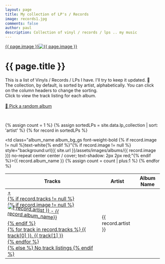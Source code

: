 ```yaml
---
layout: page
title: My collection of LP's / Records
image: records1.jpg
comments: false
author: paul
description: Collection of vinyl / records / lps .. my music
---
```

<div class="row w-100 rounded border bg-white d-print-none">
 <a href="javascript:;" data-image="{{ site.url }}{{ site.thumbnails }}{{ page.image }}" rel="lightbox" class="col-md-3 featuredImage m-0 p-0" style="background: url('{{ site.url }}{{ site.thumbnails }}{{ page.image }}') no-repeat center top / cover" >{{ page.image }}<img class="d-none d-print-block" src="{{ site.url }}{{ site.thumbnails }}{{ page.image }}" alt="{{ page.image }}" title="{{ page.image }}" /></a>
 <div class="col-md-9" >
<h1>{{ page.title }}</h1>
<p>
This is a list of Vinyls / Records / LPs I have. I'll try to keep it updated. 🤣<br />
The collection, by default, is sorted by artist, alphabetically. You can click on the column headers to change the sorting. <br />
Click to view the track listing for each album.<br /><br />
<a href="#!" id="randomAlbumSelection" class="btn btn-primary btn-lg" role="button" title="" style="display: inline;">🔎 Pick a random album</a>
<!-- track listing's received from https://www.discogs.com/ -->
</p>
 </div>
</div>
<p>&nbsp; </p>


<div class="row bg-white rounded w-100 p-3 shadow-sm border">
    <div class="col-md-12">
<table id="lp_collection" class="display responsive w-100">
<thead>
    <tr>
        <th>Tracks</th>
        <th>Artist</th>
        <th>Album Name</th>
    </tr>
</thead>

{% assign count = 1 %}
{% assign sortedLPs = site.data.lp_collection | sort: 'artist' %}
{% for record in sortedLPs %}
    <tr id="{{ count  }}" data-toggle="tooltip" data-original-title="Show track listing {{ record.artist }} - {{ record.album_name}}" data-placement="bottom" class="ablum_entry" rel="tracklisting">
        <td class="details-control"><a href="javascript:;" class="show_tracks" rel="tracklisting" data-original-title="Show tracks for: {{ record.artist }} - {{ record.album_name}} " data-toggle="tooltip">+<div class="tracks">{% if record.tracks != null %}
        <div class="row">
            <div class="col-md-6 trext-sm-center text-md-right pb-5">
                {% if record.image != null %}
                <img src="{{ site.url }}/assets/images/albums/{{ record.image }}" alt="{ record.artist }} - {{ record.album_name}}" class="shadow-lg rounded"  style="transform:rotate(5deg)" />
                {% endif %}
            </div>
            <div class="col-md-6">
        {% for track in record.tracks %}
        {{ track[0] }}. {{ track[1] }} <br />
        {% endfor %}
            </div>
        </div>
        {% else %}
        No track listings
        {% endif %}</div></a></td>
        <td class="sorting_1">{{ record.artist }}</td>
        <td class="album_name album_bg_gs font-weight-bold {% if record.image != null %}text-white{% endif %}"{% if record.image != null %} style="background:url({{ site.url }}/assets/images/albums/{{ record.image }}) no-repeat center center / cover; text-shadow: 2px 2px red;"{% endif %}>{{ record.album_name }}</td>
    </tr>
    {% assign count = count | plus:1 %}
{% endfor %}
</table>
    </div>
</div>
